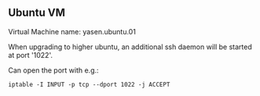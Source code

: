 ## Ubuntu VM

Virtual Machine name: yasen.ubuntu.01

When upgrading to higher ubuntu, an additional ssh daemon will be started at port '1022'.

Can open the port with e.g.:

`iptable -I INPUT -p tcp --dport 1022 -j ACCEPT`

